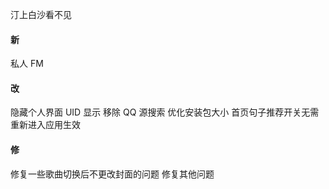 汀上白沙看不见

#### 新

私人 FM

#### 改

隐藏个人界面 UID 显示
移除 QQ 源搜索
优化安装包大小
首页句子推荐开关无需重新进入应用生效

#### 修

修复一些歌曲切换后不更改封面的问题
修复其他问题